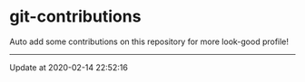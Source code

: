 # git-contributions

Auto add some contributions on this repository for more look-good profile!

---

Update at 2020-02-14 22:52:16
